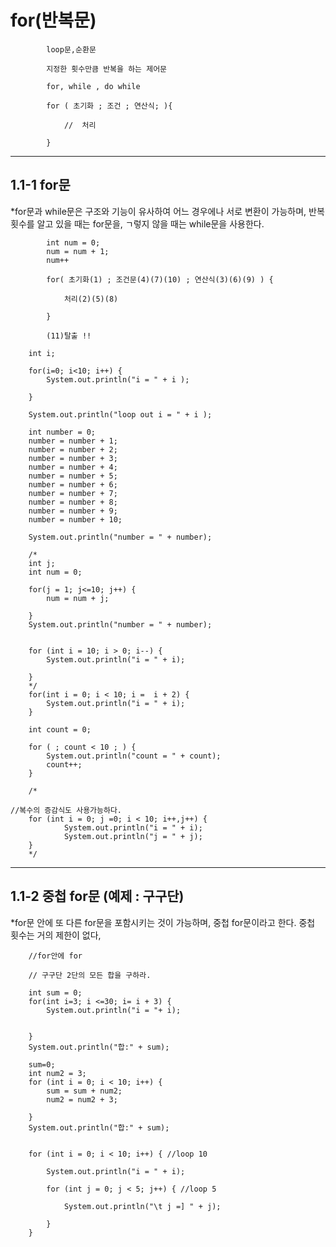 for(반복문)
=====================================
		 	loop문,순환문
		 	
		 	지정한 횟수만큼 반복을 하는 제어문
		 	
		 	for, while , do while
		 	
		 	for ( 초기화 ; 조건 ; 연산식; ){
		 	
		 		//	처리
		 	
		 	}
------------------------------------
1.1-1 for문
------------------------------------
*for문과 while문은 구조와 기능이 유사하여 어느 경우에나 서로 변환이 가능하며, 반복 횟수를 알고 있을 때는 for문을,
 ㄱ렇지 않을 때는 while문을 사용한다.
		 	
		 	
		 	int num = 0;
		 	num = num + 1;
		 	num++
		 	
		 	for( 초기화(1) ; 조건문(4)(7)(10) ; 연산식(3)(6)(9) ) {
		 	
		 		처리(2)(5)(8)
		 	
		 	}
		 	
		 	(11)탈출 !!
		 
		int i;
		
		for(i=0; i<10; i++) {
			System.out.println("i = " + i );
			
		}
		
		System.out.println("loop out i = " + i );
		
		int number = 0;
		number = number + 1;
		number = number + 2;
		number = number + 3;
		number = number + 4;
		number = number + 5;
		number = number + 6;
		number = number + 7;
		number = number + 8;
		number = number + 9;
		number = number + 10;
		
		System.out.println("number = " + number);

		/*
		int j;
		int num = 0;
		
		for(j = 1; j<=10; j++) {
			num = num + j;
			
		}
		System.out.println("number = " + number);
		
    
		for (int i = 10; i > 0; i--) {
			System.out.println("i = " + i);
			
		}
		*/
		for(int i = 0; i < 10; i =  i + 2) {
			System.out.println("i = " + i);
		}
		
		int count = 0;
		
		for ( ; count < 10 ; ) {
			System.out.println("count = " + count);
			count++;
		}
		
		/*
    
    //복수의 증감식도 사용가능하다.
		for (int i = 0; j =0; i < 10; i++,j++) {
				System.out.println("i = " + i);
				System.out.println("j = " + j);
		}
		*/

------------------------------------
1.1-2 중첩 for문 (예제 : 구구단)
------------------------------------
*for문 안에 또 다른 for문을 포함시키는 것이 가능하며, 중첩 for문이라고 한다. 중첩 횟수는 거의 제한이 없다,

		//for안에 for
		
		// 구구단 2단의 모든 합을 구하라.
		
		int sum = 0;
		for(int i=3; i <=30; i= i + 3) {
			System.out.println("i = "+ i);
			
			
		}
		System.out.println("합:" + sum);
		
		sum=0;
		int num2 = 3;
		for (int i = 0; i < 10; i++) {
			sum = sum + num2;
			num2 = num2 + 3;
			
		}
		System.out.println("합:" + sum);
		
		
		for (int i = 0; i < 10; i++) { //loop 10
			
			System.out.println("i = " + i);
			
			for (int j = 0; j < 5; j++) { //loop 5
				
				System.out.println("\t j =] " + j);
				
			}
		}
		
		 

